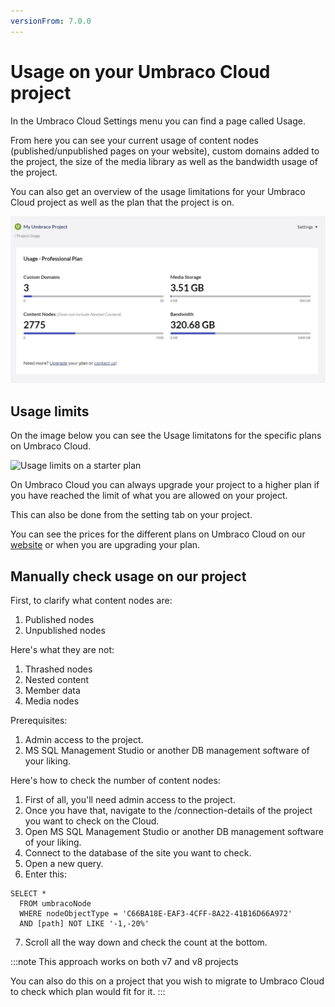 ```yaml
---
versionFrom: 7.0.0
---
```


# Usage on your Umbraco Cloud project

In the Umbraco Cloud Settings menu you can find a page called Usage.

From here you can see your current usage of content nodes (published/unpublished pages on your website), custom domains added to the project, the size of the media library as well as the bandwidth usage of the project.

You can also get an overview of the usage limitations for your Umbraco Cloud project as well as the plan that the project is on.

![Usage on Cloud](images/Usage2.png)

## Usage limits

On the image below you can see the Usage limitatons for the specific plans on Umbraco Cloud.

![Usage limits on a starter plan](images/Plan_limitations.png)

On Umbraco Cloud you can always upgrade your project to a higher plan if you have reached the limit of what you are allowed on your project.

This can also be done from the setting tab on your project.

You can see the prices for the different plans on Umbraco Cloud on our [website](https://umbraco.com/umbraco-cloud-pricing/) or when you are upgrading your plan.

## Manually check usage on our project

First, to clarify what content nodes are:

1. Published nodes
2. Unpublished nodes

Here's what they are not:
1. Thrashed nodes
2. Nested content
3. Member data
4. Media nodes

Prerequisites:
1. Admin access to the project.
2. MS SQL Management Studio or another DB management software of your liking.

Here's how to check the number of content nodes:
1. First of all, you'll need admin access to the project.
2. Once you have that, navigate to the /connection-details of the project you want to check on the Cloud.
3. Open MS SQL Management Studio or another DB management software of your liking.
4. Connect to the database of the site you want to check.
5. Open a new query.
6. Enter this:

```
SELECT *
  FROM umbracoNode
  WHERE nodeObjectType = 'C66BA18E-EAF3-4CFF-8A22-41B16D66A972'
  AND [path] NOT LIKE '-1,-20%'
```
7. Scroll all the way down and check the count at the bottom.

:::note
This approach works on both v7 and v8 projects

You can also do this on a project that you wish to migrate to Umbraco Cloud to check which plan would fit for it.
:::

